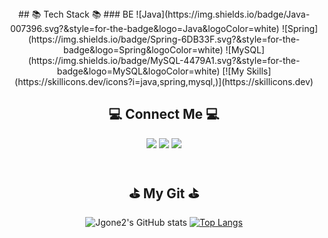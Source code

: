 <div align="center">
## 📚 Tech Stack 📚
### BE
![Java](https://img.shields.io/badge/Java-007396.svg?&style=for-the-badge&logo=Java&logoColor=white)
![Spring](https://img.shields.io/badge/Spring-6DB33F.svg?&style=for-the-badge&logo=Spring&logoColor=white)
![MySQL](https://img.shields.io/badge/MySQL-4479A1.svg?&style=for-the-badge&logo=MySQL&logoColor=white)
[![My Skills](https://skillicons.dev/icons?i=java,spring,mysql,)](https://skillicons.dev)


## 💻 Connect Me 💻
<a href="https://velog.io/@jgone2" target="_blank"><img src="https://img.shields.io/badge/jgoneit.log-20C997?style=for-the-badge&logo=Vectorlogozone&logoColor=white"/></a>
<a href="https://www.instagram.com/jgone2/" target="_blank"><img src="https://img.shields.io/badge/jgone2-E4405F?style=for-the-badge&logo=Instagram&logoColor=white"/></a>
<a href="mailto:jgoneit@gmail.com" target="_blank"><img src="https://img.shields.io/badge/jgoneit@gmail.com-EA4335?style=for-the-badge&logo=Gmail&logoColor=white"/></a>
<br /><br />

## ⛳️ My Git ⛳️
<div align="center">
  
![Jgone2's GitHub stats](https://github-readme-stats.vercel.app/api?username=Jgone2&show_icons=true&theme=tokyonight)
[![Top Langs](https://github-readme-stats.vercel.app/api/top-langs/?username=Jgone2&layout=compact)](https://github.com/anuraghazra/github-readme-stats)
</div>
</div>
